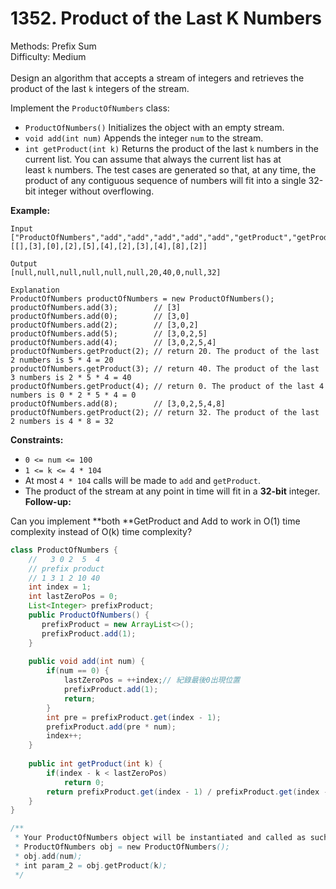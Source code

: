 # 1352. Product of the Last K Numbers  

  Methods: Prefix Sum </br> Difficulty: Medium </br> </br>Design an algorithm that accepts a stream of integers and retrieves the product of the last `k` integers of the stream.

Implement the `ProductOfNumbers` class:

- `ProductOfNumbers()` Initializes the object with an empty stream.
- `void add(int num)` Appends the integer `num` to the stream.
- `int getProduct(int k)` Returns the product of the last `k` numbers in the current list. You can assume that always the current list has at least `k` numbers.
The test cases are generated so that, at any time, the product of any contiguous sequence of numbers will fit into a single 32-bit integer without overflowing.

**Example:**

```plain text
Input
["ProductOfNumbers","add","add","add","add","add","getProduct","getProduct","getProduct","add","getProduct"]
[[],[3],[0],[2],[5],[4],[2],[3],[4],[8],[2]]

Output
[null,null,null,null,null,null,20,40,0,null,32]

Explanation
ProductOfNumbers productOfNumbers = new ProductOfNumbers();
productOfNumbers.add(3);        // [3]
productOfNumbers.add(0);        // [3,0]
productOfNumbers.add(2);        // [3,0,2]
productOfNumbers.add(5);        // [3,0,2,5]
productOfNumbers.add(4);        // [3,0,2,5,4]
productOfNumbers.getProduct(2); // return 20. The product of the last 2 numbers is 5 * 4 = 20
productOfNumbers.getProduct(3); // return 40. The product of the last 3 numbers is 2 * 5 * 4 = 40
productOfNumbers.getProduct(4); // return 0. The product of the last 4 numbers is 0 * 2 * 5 * 4 = 0
productOfNumbers.add(8);        // [3,0,2,5,4,8]
productOfNumbers.getProduct(2); // return 32. The product of the last 2 numbers is 4 * 8 = 32

```

**Constraints:**

- `0 <= num <= 100`
- `1 <= k <= 4 * 104`
- At most `4 * 104` calls will be made to `add` and `getProduct`.
- The product of the stream at any point in time will fit in a **32-bit** integer.
**Follow-up:**

Can you implement **both **GetProduct and Add to work in O(1) time complexity instead of O(k) time complexity?

```java
class ProductOfNumbers {
    //   3 0 2  5  4
    // prefix product
    // 1 3 1 2 10 40
    int index = 1;
    int lastZeroPos = 0;
    List<Integer> prefixProduct;
    public ProductOfNumbers() {
       prefixProduct = new ArrayList<>();
       prefixProduct.add(1);
    }
    
    public void add(int num) {
        if(num == 0) {
            lastZeroPos = ++index;// 紀錄最後0出現位置
            prefixProduct.add(1);
            return;
        }
        int pre = prefixProduct.get(index - 1);
        prefixProduct.add(pre * num);
        index++;
    }
    
    public int getProduct(int k) {
        if(index - k < lastZeroPos)
            return 0;
        return prefixProduct.get(index - 1) / prefixProduct.get(index - k - 1);
    }
}

/**
 * Your ProductOfNumbers object will be instantiated and called as such:
 * ProductOfNumbers obj = new ProductOfNumbers();
 * obj.add(num);
 * int param_2 = obj.getProduct(k);
 */
```

